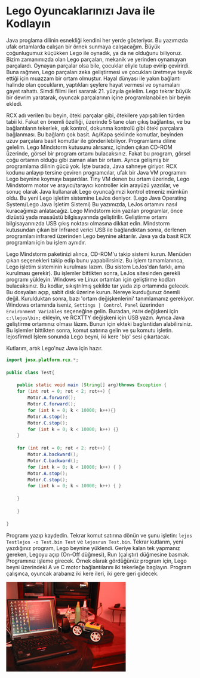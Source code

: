 # Lego Oyuncaklarınızı Java ile Kodlayın

Java proglama dilinin esnekliği kendini her yerde gösteriyor. Bu
yazımızda ufak ortamlarda calışan bir örnek sunmaya calışacağım.
Büyük çoğunlugumuz küçükken Lego ile oynadık, ya da ne olduğunu
biliyoruz. Bizim zamanımızda olan Lego parçaları, mekanik ve yerinden
oynamayan parçalardı. Oynayan parçalar olsa bile, çocuklar eliyle
tutup evirip çevirirdi. Buna rağmen, Lego parçaları zeka geliştirmesi
ve çocukları üretmeye teşvik ettiği için muazzam bir ortam
olmuştur. Hayal dünyası ile yakın bağlantı halinde olan çocukların,
yaptıkları şeylere hayat vermesi ve oynamaları gayet rahattı.  Simdi
filimi ileri sararak 21. yüzyıla gelelim. Lego tekrar büyük bir devrim
yaratarak, oyuncak parçalarının içine programlanabilen bir beyin
ekledi.

RCX adı verilen bu beyin, öteki parçalar gibi, ötekilere yapışabilen
türden tabii ki. Fakat en önemli özelliği, üzerinde 5 tane olan çıkış
bağlantısı, ve bu bağlantıların tekerlek, ışık kontrol, dokunma
kontrolü gibi öteki parçalara bağlanması. Bu bağlantı çok
basit. Aç/Kapa şeklinde komutlar, beyinden uzuv parçalara basit
komutlar ile gönderilebiliyor.  Programlama diline gelelim. Lego
Mindstorm kutusunu alırsanız, içinden çıkan CD-ROM üzerinde, görsel
bir program ortamı bulacaksınız. Fakat bu program, görsel çoğu ortamın
olduğu gibi zaman alan bir ortam. Ayrıca gelişmiş bir programlama
dilinin gücü yok.  İşte burada, Java sahneye giriyor. RCX kodunu
anlayıp tersine çeviren programcılar, ufak bir Java VM programını Lego
beynine koymayı başardılar. Tiny VM denen bu ortam üzerinde, Lego
Mindstorm motor ve arayıcı/tarayıcı kontroller icin arayüzü yazdılar,
ve sonuç olarak Java kullanarak Lego oyuncağımızi kontrol etmeniz
mümkün oldu. Bu yeni Lego işletim sistemine LeJos deniyor. (Lego Java
Operating System/Lego Java İşletim Sistemi) Bu yazımızda, LeJos
ortamını nasıl kuracağımızı anlatacağız.  Lego Mindstorm icin yazılan
programlar, önce dizüstü yada masaüstü bilgisayarında
geliştirilir. Geliştirme ortamı bilgisayarınızda USB çıkış noktası
olmasına dikkat edin. Mindstorm kutusundan çıkan bir İnfrared verici
USB ile bağlandıktan sonra, derlenen programları infrared üzerinden
Lego beynine aktarılır. Java ya da basit RCX programları için bu işlem
aynıdır.

Lego Mindstorm paketinizi alınca, CD-ROM'u takip sistemi
kurun. Menüden çıkan seçenekleri takip edip bunu yapabilirsiniz. Bu
işlem tamamlanınca, Lego işletim sisteminin kurulması lazım. (Bu
sistem LeJos'dan farklı, ama kurulması gerekir).  Bu işlemler
bittikten sonra, LeJos sitesinden gerekli programı yükleyin. Windows
ve Linux ortamları için geliştirme kodları bulacaksınız. Bu kodlar,
sıkıştrılmış şekilde tar yada zip ortamında gelecek. Bu dosyaları
açıp, sabit disk üzerine kurun. Nereye kurduğunuz önemli değil.
Kurulduktan sonra, bazı 'ortam değişkenlerini' tanımlamanız
gerekiyor. Windows ortamında iseniz, `Settings | Control Panel`
üzerinden `Environment Variables` seçeneğine gelin. Buradan, `PATH`
değişkeni için `c:\lejos\bin;` ekleyin, ve RCXTTY değişkeni için USB
yazın.  Ayrıca Java geliştirme ortamınız olması lâzım. Bunun için
ekteki baglantidan alabilirsiniz.  Bu işlemler bittikten sonra, komut
satırına gelin ve şu komutu işletin.  lejosfirmdl İşlem sonunda Lego
beyni, iki kere 'bip' sesi çıkartacak.

Kutlarım, artık Lego'nuz Java için hazır.

```java
import josx.platform.rcx.*;

public class Test{

    public static void main (String[] arg)throws Exception {
	for (int rot = 0; rot < 2; rot++) {
	    Motor.A.forward();
	    Motor.C.forward();
	    for (int k = 0; k < 10000; k++){}
	    Motor.A.stop();
	    Motor.C.stop();
	    for (int k = 0; k < 10000; k++) {}
	}

	for (int rot = 0; rot < 2; rot++) {
	    Motor.A.backward();
	    Motor.C.backward();
	    for (int k = 0; k < 10000; k++) { }
	    Motor.A.stop();
	    Motor.C.stop();
	    for (int k = 0; k < 10000; k++) { }

	}

    }

}
```

Programı yazıp kaydedin. Tekrar komut satırına dönün ve şunu işletin:
`lejos Testlejos -o Test.bin Test` ve `lejosrun Test.bin`. Tekrar
kutlarım, yeni yazdığınız program, Lego beynine yüklendi. Geriye kalan
tek yapmanız gereken, Legoyu açıp (On-Off düğmesi), Run (çalıştır)
düğmesine basmak. Programınız işleme girecek.  Örnek olarak gördüğünüz
program için, Lego beyni üzerindeki A ve C motor bağlantılarını iki
tekerleğe baglayın. Program çalışınca, oyuncak arabanız iki kere
ileri, iki gere geri gidecek.

![](lego.jpg)

